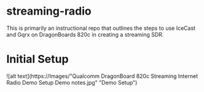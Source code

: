 # streaming-radio
This is primarily an instructional repo that outlines the steps to use IceCast and Gqrx on DragonBoards 820c in creating a streaming SDR.

# Initial Setup

![alt text](https://Images/"Qualcomm DragonBoard 820c Streaming Internet Radio Demo Setup Demo notes.jpg" "Demo Setup")

